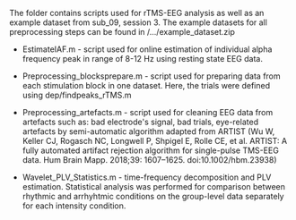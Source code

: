 The folder contains scripts used for rTMS-EEG analysis as well as an example dataset from sub_09, session 3. The example datasets for all preprocessing steps can be found in /.../example_dataset.zip

- EstimateIAF.m - script used for online estimation of individual alpha frequency peak in range of 8-12 Hz using resting state EEG data.

- Preprocessing_blocksprepare.m - script used for preparing data from each stimulation block in one dataset. Here, the trials were defined using dep/findpeaks_rTMS.m

- Preprocessing_artefacts.m - script used for cleaning EEG data from artefacts such as: bad electrode's signal, bad trials, eye-related artefacts by semi-automatic algorithm adapted from ARTIST  (Wu W, Keller CJ, Rogasch NC, Longwell P, Shpigel E, Rolle CE, et al. ARTIST: A fully automated artifact rejection algorithm for single-pulse TMS-EEG data. Hum Brain Mapp. 2018;39: 1607–1625. doi:10.1002/hbm.23938)

- Wavelet_PLV_Statistics.m - time-frequency decomposition and PLV estimation. Statistical analysis was performed for comparison between rhythmic and arrhyhtmic conditions on the group-level data separately for each intensity condition.
